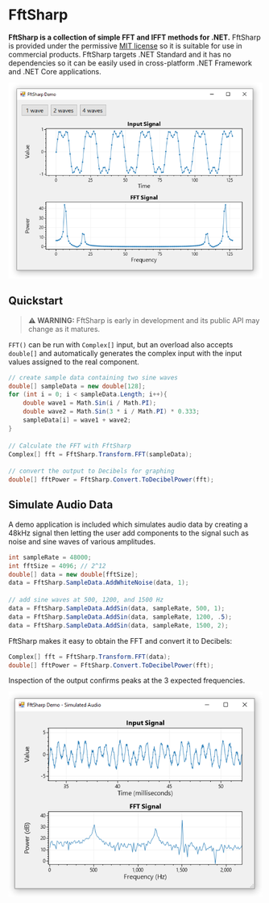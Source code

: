 # FftSharp

**FftSharp is a collection of simple FFT and IFFT methods for .NET.** FftSharp is provided under the permissive [MIT license](LICENSE) so it is suitable for use in commercial products. FftSharp targets .NET Standard and it has no dependencies so it can be easily used in cross-platform .NET Framework and .NET Core applications.

<div align="center">

![](dev/screenshot.png)

</div>

## Quickstart

> **⚠️ WARNING:** FftSharp is early in development and its public API may change as it matures.

`FFT()` can be run with `Complex[]` input, but an overload also accepts `double[]` and automatically generates the complex input with the input values assigned to the real component.

```cs
// create sample data containing two sine waves
double[] sampleData = new double[128];
for (int i = 0; i < sampleData.Length; i++){
    double wave1 = Math.Sin(i / Math.PI);
    double wave2 = Math.Sin(3 * i / Math.PI) * 0.333;
    sampleData[i] = wave1 + wave2;
}

// Calculate the FFT with FftSharp
Complex[] fft = FftSharp.Transform.FFT(sampleData);

// convert the output to Decibels for graphing
double[] fftPower = FftSharp.Convert.ToDecibelPower(fft);
```

## Simulate Audio Data

A demo application is included which simulates audio data by creating a 48kHz signal then letting the user add components to the signal such as noise and sine waves of various amplitudes.

```cs
int sampleRate = 48000;
int fftSize = 4096; // 2^12
double[] data = new double[fftSize];
data = FftSharp.SampleData.AddWhiteNoise(data, 1);

// add sine waves at 500, 1200, and 1500 Hz
data = FftSharp.SampleData.AddSin(data, sampleRate, 500, 1);
data = FftSharp.SampleData.AddSin(data, sampleRate, 1200, .5);
data = FftSharp.SampleData.AddSin(data, sampleRate, 1500, 2);
```

FftSharp makes it easy to obtain the FFT and convert it to Decibels:

```cs
Complex[] fft = FftSharp.Transform.FFT(data);
double[] fftPower = FftSharp.Convert.ToDecibelPower(fft);
```

Inspection of the output confirms peaks at the 3 expected frequencies.

<div align="center">

![](dev/screenshot2.png)

</div>